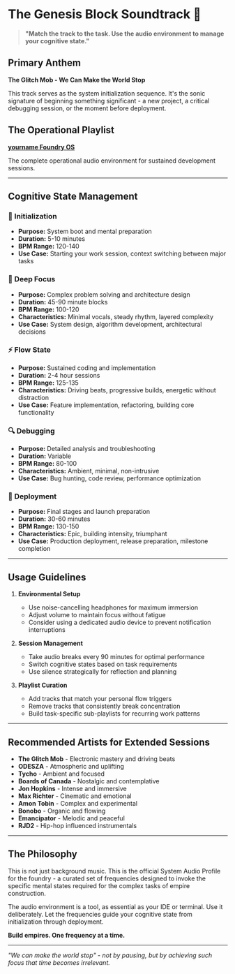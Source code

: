 # The Genesis Block Soundtrack 🎵

> **"Match the track to the task. Use the audio environment to manage your cognitive state."**

## Primary Anthem
**The Glitch Mob - We Can Make the World Stop**

This track serves as the system initialization sequence. It's the sonic signature of beginning something significant - a new project, a critical debugging session, or the moment before deployment.

## The Operational Playlist
**[yourname Foundry OS](https://music.youtube.com/playlist?list=PLvKgYUw_tuTudYkcfgWCc_e9OyDhfFFSI)**

The complete operational audio environment for sustained development sessions.

---

## Cognitive State Management

### 🚀 Initialization
- **Purpose:** System boot and mental preparation
- **Duration:** 5-10 minutes
- **BPM Range:** 120-140
- **Use Case:** Starting your work session, context switching between major tasks

### 🧠 Deep Focus
- **Purpose:** Complex problem solving and architecture design
- **Duration:** 45-90 minute blocks
- **BPM Range:** 100-120
- **Characteristics:** Minimal vocals, steady rhythm, layered complexity
- **Use Case:** System design, algorithm development, architectural decisions

### ⚡ Flow State
- **Purpose:** Sustained coding and implementation
- **Duration:** 2-4 hour sessions
- **BPM Range:** 125-135
- **Characteristics:** Driving beats, progressive builds, energetic without distraction
- **Use Case:** Feature implementation, refactoring, building core functionality

### 🔍 Debugging
- **Purpose:** Detailed analysis and troubleshooting
- **Duration:** Variable
- **BPM Range:** 80-100
- **Characteristics:** Ambient, minimal, non-intrusive
- **Use Case:** Bug hunting, code review, performance optimization

### 🚢 Deployment
- **Purpose:** Final stages and launch preparation
- **Duration:** 30-60 minutes
- **BPM Range:** 130-150
- **Characteristics:** Epic, building intensity, triumphant
- **Use Case:** Production deployment, release preparation, milestone completion

---

## Usage Guidelines

1. **Environmental Setup**
   - Use noise-cancelling headphones for maximum immersion
   - Adjust volume to maintain focus without fatigue
   - Consider using a dedicated audio device to prevent notification interruptions

2. **Session Management**
   - Take audio breaks every 90 minutes for optimal performance
   - Switch cognitive states based on task requirements
   - Use silence strategically for reflection and planning

3. **Playlist Curation**
   - Add tracks that match your personal flow triggers
   - Remove tracks that consistently break concentration
   - Build task-specific sub-playlists for recurring work patterns

---

## Recommended Artists for Extended Sessions

- **The Glitch Mob** - Electronic mastery and driving beats
- **ODESZA** - Atmospheric and uplifting
- **Tycho** - Ambient and focused
- **Boards of Canada** - Nostalgic and contemplative
- **Jon Hopkins** - Intense and immersive
- **Max Richter** - Cinematic and emotional
- **Amon Tobin** - Complex and experimental
- **Bonobo** - Organic and flowing
- **Emancipator** - Melodic and peaceful
- **RJD2** - Hip-hop influenced instrumentals

---

## The Philosophy

This is not just background music. This is the official System Audio Profile for the foundry - a curated set of frequencies designed to invoke the specific mental states required for the complex tasks of empire construction.

The audio environment is a tool, as essential as your IDE or terminal. Use it deliberately. Let the frequencies guide your cognitive state from initialization through deployment.

**Build empires. One frequency at a time.**

---

*"We can make the world stop" - not by pausing, but by achieving such focus that time becomes irrelevant.*